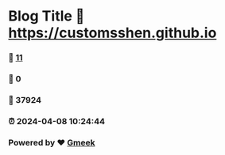 # Blog Title :link: https://customsshen.github.io 
### :page_facing_up: [11](https://customsshen.github.io/tag.html) 
### :speech_balloon: 0 
### :hibiscus: 37924 
### :alarm_clock: 2024-04-08 10:24:44 
### Powered by :heart: [Gmeek](https://github.com/Meekdai/Gmeek)
